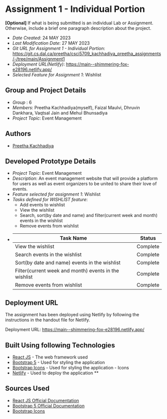 <!--- The following README.md sample file was adapted from https://gist.github.com/PurpleBooth/109311bb0361f32d87a2#file-readme-template-md by Gabriella Mosquera for academic use ---> 
<!--- You may delete any comments in this sample README.md file. If needing to use as a .txt file then simply delete all comments, edit as needed, and save as a README.txt file --->

# Assignment 1 - Individual Portion

**[Optional]** If what is being submitted is an individual Lab or Assignment. Otherwise, include a brief one paragraph description about the project.

* *Date Created*: 24 MAY 2023
* *Last Modification Date*: 27 MAY 2023
* *Git URL for Assignment 1 - Individual Portion*: <https://git.cs.dal.ca/preetha/csci5709_kachhadiya_preetha_assignments/-/tree/main/Assignment1>
* *Deployment URL(Netlify)*: <https://main--shimmering-fox-e28196.netlify.app/>
* *Selected Feature for Assignment 1*: Wishlist 

## Group and Project Details
* *Group* : 6
* *Members*: Preetha Kachhadiya(myself), Faizal Maulvi, Dhruvin Dankhara, Vaqtsal Jain and Mehul Bhunsadiya
* *Project Topic*: Event Management 

## Authors

* [Preetha Kachhadiya](pr966330@dal.ca)


## Developed Prototype Details

* *Project Topic*: Event Management
* *Description*: An event management website that will provide a platform for users as well as event organizers to be united to share their love of events. 
* *Feature selected for assignment 1*: Wishlist
* *Tasks defined for WISHLIST feature*:
    - Add events to wishlist 
    - View the wishlist
    - Search, sort(by date and name) and filter(current week and month) events in the wishlist
    - Remove events from wishlist
* | Task Name   | Status   |
    |-------------|----------|
    |   View the wishlist     | Complete |
    | Search events in the wishlist     | Complete |
    | Sort(by date and name) events in the wishlist     | Complete |
    | Filter(current week and month) events in the wishlist     | Complete |
    | Remove events from wishlist      | Complete |


## Deployment URL

The assignment has been deployed using Netlify by following the instructions in the handout file for Netlify.

Deployment URL: <https://main--shimmering-fox-e28196.netlify.app/>

## Built Using following Technologies

* [React JS](http://www.dropwizard.io/1.0.2/docs/) - The web framework used
* [Bootstrap 5](https://maven.apache.org/) - Used for styling the application
* [Bootstrap Icons](https://rometools.github.io/rome/) - Used for styling the application - Icons
* [Netlify](https://rometools.github.io/rome/) - Used to deploy the application
**

## Sources Used

* [React JS Official Documentation](https://react.dev/learn)
* [Bootstrap 5 Official Documentation](https://getbootstrap.com/docs/5.0/getting-started/introduction/)
* [Bootstrap Icons](https://icons.getbootstrap.com/#install)


